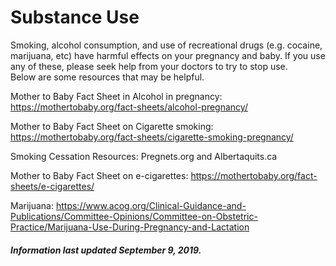<h1>Substance Use</h1>

Smoking, alcohol consumption, and use of recreational drugs (e.g. cocaine, marijuana, etc) have harmful effects on your pregnancy and baby.  If you use any of these, please seek help from your doctors to try to stop use.  
Below are some resources that may be helpful. 

Mother to Baby Fact Sheet in Alcohol in pregnancy: 
https://mothertobaby.org/fact-sheets/alcohol-pregnancy/ 

Mother to Baby Fact Sheet on Cigarette smoking: 
https://mothertobaby.org/fact-sheets/cigarette-smoking-pregnancy/ 

Smoking Cessation Resources: Pregnets.org and Albertaquits.ca 

Mother to Baby Fact Sheet on e-cigarettes: 
https://mothertobaby.org/fact-sheets/e-cigarettes/ 

Marijuana: https://www.acog.org/Clinical-Guidance-and-Publications/Committee-Opinions/Committee-on-Obstetric-Practice/Marijuana-Use-During-Pregnancy-and-Lactation

<h5>Information last updated September 9, 2019.</h5>
